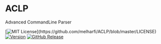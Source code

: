 # ACLP
Advanced CommandLine Parser

[![MIT License](https://img.shields.io/apm/l/atomic-design-ui.svg?)](https://github.com/melharfi/ACLP/blob/master/LICENSE)
[![Version](https://badge.fury.io/gh/tterb%2FHyde.svg)](https://github.com/melharfi/ACLP)
[![GitHub Release](https://img.shields.io/github/v/release/melharfi/ACLP)](https://github.com/melharfi/ACLP/releases) 

